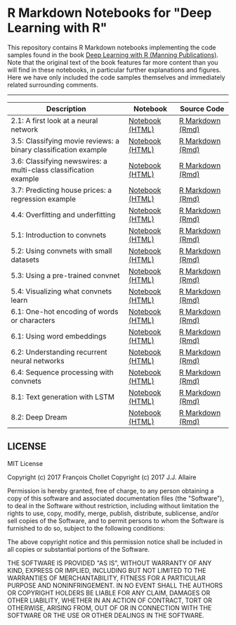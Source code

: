 # R Markdown Notebooks for "Deep Learning with R"

This repository contains R Markdown notebooks implementing the code samples found in the book [Deep Learning with R (Manning Publications)](https://www.manning.com/books/deep-learning-with-r). Note that the original text of the book features far more content than you will find in these notebooks, in particular further explanations and figures. Here we have only included the code samples themselves and immediately related surrounding comments.

***


| Description | Notebook | Source Code
| ------------- | ------------- | ------------- |
| 2.1: A first look at a neural network | [Notebook (HTML)](https://jjallaire.github.io/deep-learning-with-r-notebooks/notebooks/2.1-a-first-look-at-a-neural-network.nb.html) | [R Markdown (Rmd)](notebooks/2.1-a-first-look-at-a-neural-network.Rmd)  |
| 3.5: Classifying movie reviews: a binary classification example | [Notebook (HTML)](https://jjallaire.github.io/deep-learning-with-r-notebooks/notebooks/3.5-classifying-movie-reviews.nb.html) | [R Markdown (Rmd)](notebooks/3.5-classifying-movie-reviews.Rmd)  |
| 3.6: Classifying newswires: a multi-class classification example | [Notebook (HTML)](https://jjallaire.github.io/deep-learning-with-r-notebooks/notebooks/3.6-classifying-newswires.nb.html) | [R Markdown (Rmd)](notebooks/3.6-classifying-newswires.Rmd)  |
| 3.7: Predicting house prices: a regression example | [Notebook (HTML)](https://jjallaire.github.io/deep-learning-with-r-notebooks/notebooks/3.7-predicting-house-prices.nb.html) | [R Markdown (Rmd)](notebooks/3.7-predicting-house-prices.Rmd)  |
| 4.4: Overfitting and underfitting | [Notebook (HTML)](https://jjallaire.github.io/deep-learning-with-r-notebooks/notebooks/4.4-overfitting-and-underfitting.nb.html) | [R Markdown (Rmd)](notebooks/4.4-overfitting-and-underfitting.Rmd)  |
| 5.1: Introduction to convnets | [Notebook (HTML)](https://jjallaire.github.io/deep-learning-with-r-notebooks/notebooks/5.1-introduction-to-convnets.nb.html) | [R Markdown (Rmd)](notebooks/5.1-introduction-to-convnets.Rmd)  |
| 5.2: Using convnets with small datasets | [Notebook (HTML)](https://jjallaire.github.io/deep-learning-with-r-notebooks/notebooks/5.2-using-convnets-with-small-datasets.nb.html) | [R Markdown (Rmd)](notebooks/5.2-using-convnets-with-small-datasets.Rmd)  |
| 5.3: Using a pre-trained convnet | [Notebook (HTML)](https://jjallaire.github.io/deep-learning-with-r-notebooks/notebooks/5.3-using-a-pretrained-convnet.nb.html) | [R Markdown (Rmd)](notebooks/5.3-using-a-pretrained-convnet.Rmd)  |
| 5.4: Visualizing what convnets learn | [Notebook (HTML)](https://jjallaire.github.io/deep-learning-with-r-notebooks/notebooks/5.4-visualizing-what-convnets-learn.nb.html) | [R Markdown (Rmd)](notebooks/5.4-visualizing-what-convnets-learn.Rmd)  |
| 6.1: One-hot encoding of words or characters | [Notebook (HTML)](https://jjallaire.github.io/deep-learning-with-r-notebooks/notebooks/6.1-one-hot-encoding-of-words-or-characters.nb.html) | [R Markdown (Rmd)](notebooks/6.1-one-hot-encoding-of-words-or-characters.Rmd)  |
| 6.1: Using word embeddings | [Notebook (HTML)](https://jjallaire.github.io/deep-learning-with-r-notebooks/notebooks/6.1-using-word-embeddings.nb.html) | [R Markdown (Rmd)](notebooks/6.1-using-word-embeddings.Rmd)  |
| 6.2: Understanding recurrent neural networks | [Notebook (HTML)](https://jjallaire.github.io/deep-learning-with-r-notebooks/notebooks/6.2-understanding-recurrent-neural-networks.nb.html) | [R Markdown (Rmd)](notebooks/6.2-understanding-recurrent-neural-networks.Rmd)  |
| 6.4: Sequence processing with convnets | [Notebook (HTML)](https://jjallaire.github.io/deep-learning-with-r-notebooks/notebooks/6.4-sequence-processing-with-convnets.nb.html) | [R Markdown (Rmd)](notebooks/6.4-sequence-processing-with-convnets.Rmd)  |
| 8.1: Text generation with LSTM | [Notebook (HTML)](https://jjallaire.github.io/deep-learning-with-r-notebooks/notebooks/8.1-text-generation-with-lstm.nb.html) | [R Markdown (Rmd)](notebooks/8.1-text-generation-with-lstm.Rmd)  |
| 8.2: Deep Dream | [Notebook (HTML)](https://jjallaire.github.io/deep-learning-with-r-notebooks/notebooks/8.2-deep-dream.nb.html) | [R Markdown (Rmd)](notebooks/8.2-deep-dream.Rmd)  |

## LICENSE

MIT License

Copyright (c) 2017 François Chollet
Copyright (c) 2017 J.J. Allaire

Permission is hereby granted, free of charge, to any person obtaining a copy
of this software and associated documentation files (the "Software"), to deal
in the Software without restriction, including without limitation the rights
to use, copy, modify, merge, publish, distribute, sublicense, and/or sell
copies of the Software, and to permit persons to whom the Software is
furnished to do so, subject to the following conditions:

The above copyright notice and this permission notice shall be included in all
copies or substantial portions of the Software.

THE SOFTWARE IS PROVIDED "AS IS", WITHOUT WARRANTY OF ANY KIND, EXPRESS OR
IMPLIED, INCLUDING BUT NOT LIMITED TO THE WARRANTIES OF MERCHANTABILITY,
FITNESS FOR A PARTICULAR PURPOSE AND NONINFRINGEMENT. IN NO EVENT SHALL THE
AUTHORS OR COPYRIGHT HOLDERS BE LIABLE FOR ANY CLAIM, DAMAGES OR OTHER
LIABILITY, WHETHER IN AN ACTION OF CONTRACT, TORT OR OTHERWISE, ARISING FROM,
OUT OF OR IN CONNECTION WITH THE SOFTWARE OR THE USE OR OTHER DEALINGS IN THE
SOFTWARE.

<!---
